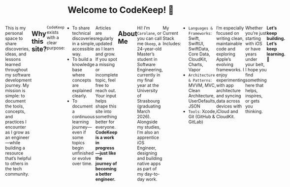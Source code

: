 <script setup>
import { VPTeamMembers } from 'vitepress/theme'

const members = [
    { 
        avatar: 'https://avatars.githubusercontent.com/u/107761189?v=4',
        alt: 'Okeep Avatar',
        name: '👋🏻 Okeep (Carolane Lefebvre)',
    }
]
</script>

# Welcome to CodeKeep! 🎉

<VPTeamMembers size="small" :members="members" style="display: flex; justify-content: center;"/>

This is my personal space to share discoveries, ideas, and lessons learned throughout my software development journey. My mission is simple: to document the tools, concepts, and practices I encounter as I grow as an engineer—while building a resource that’s helpful to others in the tech community.

## **Why this site?**
`CodeKeep` exists with a clear purpose:
- To share technical discoveries in a simple, accessible way.
- To build a knowledge base where concepts are explained clearly.
- To document a continuous learning journey—even if some topics begin unfinished or evolve over time.

Articles are regularly updated as I learn and grow. If you spot a missing or incomplete topic, feel free to reach out. Your input helps shape this site into something better for everyone.
**CodeKeep is a work in progress—just like the journey of becoming a better engineer.**

## **About Me**
Hi! I’m `Carolane`, or you can call me `Okeep`, a 24-year-old Master’s student in Software Engineering, currently in my final year at the University of Strasbourg (graduating March 2026). Alongside my studies, I’m also an apprentice iOS Engineer, designing and building native apps as part of my day-to-day work.

My Current Stack Includes:
* `Languages & Frameworks`: Swift, SwiftUI, SwiftData, Core Data, CloudKit, Charts, Vapor
* `Architecture & Patterns`: MVVM, MVC, Clean Architecture, UserDefaults, JSON
* `Tools`: Xcode, Git (GitHub & GitLab)

I’m especially focused on writing clean, maintainable code and exploring Apple’s evolving frameworks. I enjoy experimenting with app architecture and syncing data across devices with iCloud and CloudKit.

Whether you’re just starting with iOS or have years under your belt, I hope you find something here that helps, inspires, or gets you thinking.

**Let’s keep building. Let’s keep learning. 🚀**
